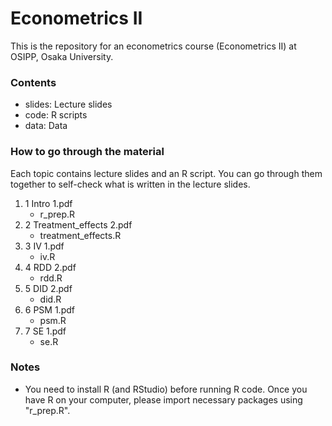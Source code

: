 # Econometrics II

This is the repository for an econometrics course (Econometrics II) at OSIPP, Osaka University.

### Contents

- slides: Lecture slides
- code: R scripts
- data: Data

### How to go through the material

Each topic contains lecture slides and an R script. You can go through them together to self-check what is written in the lecture slides.

1. 1 Intro 1.pdf
    - r_prep.R
2. 2 Treatment_effects 2.pdf
    - treatment_effects.R
3. 3 IV 1.pdf
    - iv.R
4. 4 RDD 2.pdf
    - rdd.R
5. 5 DID 2.pdf
    - did.R
6. 6 PSM 1.pdf
    - psm.R
7. 7 SE 1.pdf
    - se.R
    
### Notes

- You need to install R (and RStudio) before running R code. Once you have R on your computer, please import necessary packages using "r_prep.R".
